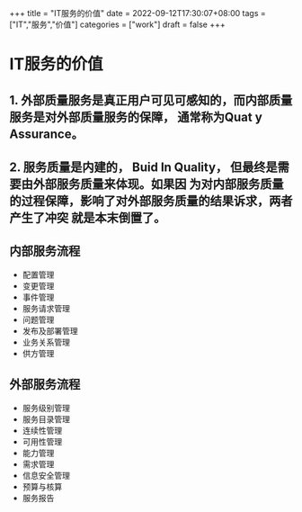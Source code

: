 +++
title = "IT服务的价值"
date = 2022-09-12T17:30:07+08:00
tags = ["IT","服务","价值"]
categories = ["work"]
draft = false
+++

# IT服务的价值 
## 1. 外部质量服务是真正用户可见可感知的，而内部质量服务是对外部质量服务的保障， 通常称为Quat y Assurance。
## 2. 服务质量是内建的， Buid In Quality， 但最终是需要由外部服务质量来体现。如果因 为对内部服务质量的过程保障，影响了对外部服务质量的结果诉求，两者产生了冲突 就是本末倒置了。 

## 内部服务流程
- 配置管理
- 变更管理
- 事件管理
- 服务请求管理
- 问题管理
- 发布及部署管理
- 业务关系管理
- 供方管理

## 外部服务流程
- 服务级别管理
- 服务目录管理
- 连续性管理
- 可用性管理
- 能力管理
- 需求管理
- 信息安全管理
- 预算与核算
- 服务报告